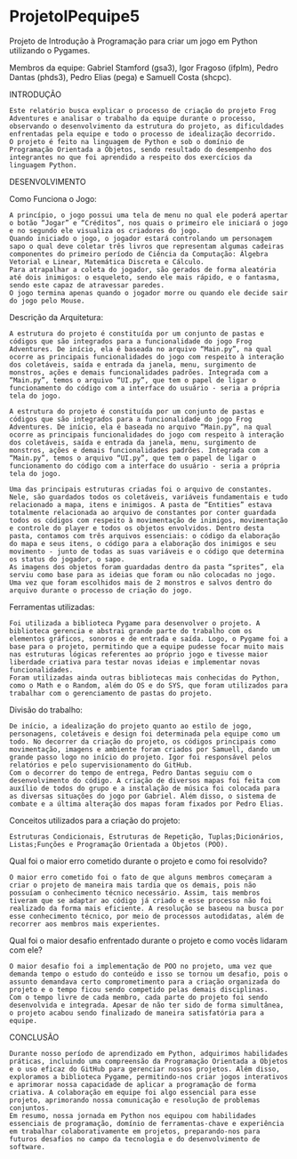 # ProjetoIPequipe5
Projeto de Introdução à Programação para criar um jogo em Python utilizando o Pygames.

Membros da equipe: Gabriel Stamford (gsa3), Igor Fragoso (ifplm), Pedro Dantas (phds3), Pedro Elias (pega) e Samuell Costa (shcpc).


INTRODUÇÃO

	Este relatório busca explicar o processo de criação do projeto Frog Adventures e analisar o trabalho da equipe durante o processo, observando o desenvolvimento da estrutura do projeto, as dificuldades enfrentadas pela equipe e todo o processo de idealização decorrido.
	O projeto é feito na linguagem de Python e sob o domínio de Programação Orientada a Objetos, sendo resultado do desempenho dos integrantes no que foi aprendido a respeito dos exercícios da linguagem Python.


DESENVOLVIMENTO

Como Funciona o Jogo:

	A princípio, o jogo possui uma tela de menu no qual ele poderá apertar o botão “Jogar” e “Créditos”, nos quais o primeiro ele iniciará o jogo e no segundo ele visualiza os criadores do jogo.
	Quando iniciado o jogo, o jogador estará controlando um personagem sapo o qual deve coletar três livros que representam algumas cadeiras componentes do primeiro período de Ciência da Computação: Álgebra Vetorial e Linear, Matemática Discreta e Cálculo.
	Para atrapalhar a coleta do jogador, são gerados de forma aleatória até dois inimigos: o esqueleto, sendo ele mais rápido, e o fantasma, sendo este capaz de atravessar paredes.
	O jogo termina apenas quando o jogador morre ou quando ele decide sair do jogo pelo Mouse.

Descrição da Arquitetura:

    A estrutura do projeto é constituída por um conjunto de pastas e códigos que são integrados para a funcionalidade do jogo Frog Adventures. De início, ela é baseada no arquivo “Main.py”, na qual ocorre as principais funcionalidades do jogo com respeito à interação dos coletáveis, saída e entrada da janela, menu, surgimento de monstros, ações e demais funcionalidades padrões. Integrada com a “Main.py”, temos o arquivo “UI.py”, que tem o papel de ligar o funcionamento do código com a interface do usuário - seria a própria tela do jogo.

	A estrutura do projeto é constituída por um conjunto de pastas e códigos que são integrados para a funcionalidade do jogo Frog Adventures. De início, ela é baseada no arquivo “Main.py”, na qual ocorre as principais funcionalidades do jogo com respeito à interação dos coletáveis, saída e entrada da janela, menu, surgimento de monstros, ações e demais funcionalidades padrões. Integrada com a “Main.py”, temos o arquivo “UI.py”, que tem o papel de ligar o funcionamento do código com a interface do usuário - seria a própria tela do jogo.

	Uma das principais estruturas criadas foi o arquivo de constantes. Nele, são guardados todos os coletáveis, variáveis fundamentais e tudo relacionado a mapa, itens e inimigos. A pasta de “Entities” estava totalmente relacionada ao arquivo de constantes por conter guardada todos os códigos com respeito à movimentação de inimigos, movimentação e controle do player e todos os objetos envolvidos. Dentro desta pasta, contamos com três arquivos essenciais: o código da elaboração do mapa e seus itens, o código para a elaboração dos inimigos e seu movimento - junto de todas as suas variáveis e o código que determina os status do jogador, o sapo.
	As imagens dos objetos foram guardadas dentro da pasta “sprites”, ela serviu como base para as ideias que foram ou não colocadas no jogo. Uma vez que foram escolhidos mais de 2 monstros e salvos dentro do arquivo durante o processo de criação do jogo.

Ferramentas utilizadas:

    Foi utilizada a biblioteca Pygame para desenvolver o projeto. A biblioteca gerencia e abstrai grande parte do trabalho com os elementos gráficos, sonoros e de entrada e saída. Logo, o Pygame foi a base para o projeto, permitindo que a equipe pudesse focar muito mais nas estruturas lógicas referentes ao próprio jogo e tivesse maior liberdade criativa para testar novas ideias e implementar novas funcionalidades.
    Foram utilizadas ainda outras bibliotecas mais conhecidas do Python, como o Math e o Random, além do OS e do SYS, que foram utilizados para trabalhar com o gerenciamento de pastas do projeto.


Divisão do trabalho:

    De início, a idealização do projeto quanto ao estilo de jogo, personagens, coletáveis e design foi determinada pela equipe como um todo. No decorrer da criação do projeto, os códigos principais como movimentação, imagens e ambiente foram criados por Samuell, dando um grande passo logo no início do projeto. Igor foi responsável pelos relatórios e pelo supervisionamento do GitHub.
    Com o decorrer do tempo de entrega, Pedro Dantas seguiu com o desenvolvimento do código. A criação de diversos mapas foi feita com auxílio de todos do grupo e a instalação de música foi colocada para as diversas situações do jogo por Gabriel. Além disso, o sistema de combate e a última alteração dos mapas foram fixados por Pedro Elias.

Conceitos utilizados para a criação do projeto:

    Estruturas Condicionais, Estruturas de Repetição, Tuplas;Dicionários, Listas;Funções e Programação Orientada a Objetos (POO).


Qual foi o maior erro cometido durante o projeto e como foi resolvido?

    O maior erro cometido foi o fato de que alguns membros começaram a criar o projeto de maneira mais tardia que os demais, pois não possuíam o conhecimento técnico necessário. Assim, tais membros tiveram que se adaptar ao código já criado e esse processo não foi realizado da forma mais eficiente. A resolução se baseou na busca por esse conhecimento técnico, por meio de processos autodidatas, além de recorrer aos membros mais experientes.


Qual foi o maior desafio enfrentado durante o projeto e como vocês lidaram com ele?

    O maior desafio foi a implementação de POO no projeto, uma vez que demanda tempo o estudo do conteúdo e isso se tornou um desafio, pois o assunto demandava certo comprometimento para a criação organizada do projeto e o tempo ficou sendo competido pelas demais disciplinas.
    Com o tempo livre de cada membro, cada parte do projeto foi sendo desenvolvida e integrada. Apesar de não ter sido de forma simultânea, o projeto acabou sendo finalizado de maneira satisfatória para a equipe.


CONCLUSÃO

    Durante nosso período de aprendizado em Python, adquirimos habilidades práticas, incluindo uma compreensão da Programação Orientada a Objetos e o uso eficaz do GitHub para gerenciar nossos projetos. Além disso, exploramos a biblioteca Pygame, permitindo-nos criar jogos interativos e aprimorar nossa capacidade de aplicar a programação de forma criativa. A colaboração em equipe foi algo essencial para esse projeto, aprimorando nossa comunicação e resolução de problemas conjuntos.
    Em resumo, nossa jornada em Python nos equipou com habilidades essenciais de programação, domínio de ferramentas-chave e experiência em trabalhar colaborativamente em projetos, preparando-nos para futuros desafios no campo da tecnologia e do desenvolvimento de software.




